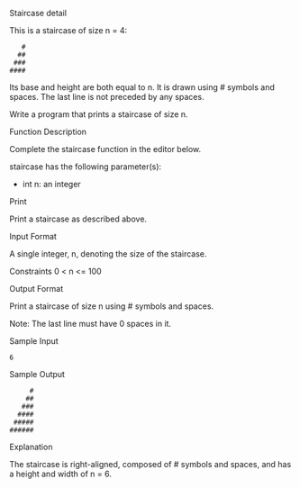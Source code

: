 Staircase detail

This is a staircase of size n = 4:

       #
      ##
     ###
    ####

Its base and height are both equal to n. It is drawn using # symbols and spaces. The last line is not preceded by any spaces.

Write a program that prints a staircase of size n.

Function Description

Complete the staircase function in the editor below.

staircase has the following parameter(s):

- int n: an integer

Print

Print a staircase as described above.

Input Format

A single integer, n, denoting the size of the staircase.

Constraints
0 < n <= 100

Output Format

Print a staircase of size n using # symbols and spaces.

Note: The last line must have 0 spaces in it.

Sample Input

    6 
Sample Output

         #
        ##
       ###
      ####
     #####
    ######

Explanation

The staircase is right-aligned, composed of # symbols and spaces, and has a height and width of n = 6.